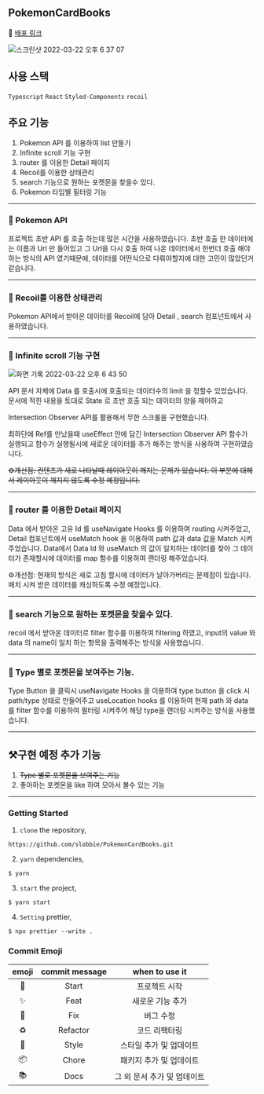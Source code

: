 ## PokemonCardBooks

🍎 [배포 링크](https://slobbie.github.io/PokemonCardBooks/)

![스크린샷 2022-03-22 오후 6 37 07](https://user-images.githubusercontent.com/86298255/159450966-4e852db9-769a-4326-a3ad-84d0f1e07fe9.png)

## 사용 스택

`Typescript` `React` `Styled-Components` `recoil`

## 주요 기능

1. Pokemon API 를 이용하여 list 만들기
2. Infinite scroll 기능 구현
3. router 를 이용한 Detail 페이지
4. Recoil를 이용한 상태관리
5. search 기능으로 원하는 포켓몬을 찾을수 있다.
6. Pokemon 타입별 필터링 기능

---

### 📎 Pokemon API

프로젝트 초반 API 를 호출 하는데 많은 시간을 사용하였습니다.
초반 호출 한 데이터에는 이름과 Url 만 들어있고 그 Url을 다시 호출 하여 나온 데이터에서 한번더 호출 해야하는 방식의 API 였기때문에,
데이터를 어떤식으로 다뤄야할지에 대한 고민이 많았던거 같습니다.

---

### 📎 Recoil를 이용한 상태관리

Pokemon API에서 받아온 데이터를 Recoil에 담아 Detail , search 컴포넌트에서 사용하였습니다.

---

### 📎 Infinite scroll 기능 구현

![화면 기록 2022-03-22 오후 6 43 50](https://user-images.githubusercontent.com/86298255/181829903-d1456593-c88b-43aa-b989-5730f58df328.gif)

API 문서 자체에 Data 를 호출시에 호출되는 데이터수의 limit 을 정할수 있었습니다.
문서에 적힌 내용을 토대로 State 로 초반 호출 되는 데이터의 양을 제어하고

Intersection Observer API를 활용해서 무한 스크롤을 구현했습니다.

최하단에 Ref를 만났을때 useEffect 안에 담긴 Intersection Observer API 함수가 실행되고
함수가 실행될시에 새로운 데이터를 추가 해주는 방식을 사용하여 구현하였습니다.

~~⚙️개선점: 컨텐츠가 새로 나타날때 레이아웃이 깨지는 문제가 있습니다. 이 부분에 대해서 레이아웃이 깨지지 않도록 수정 예정입니다.~~

---

### 📎 router 를 이용한 Detail 페이지

Data 에서 받아온 고유 Id 를 useNavigate Hooks 를 이용하여 routing 시켜주었고,
Detail 컴포넌트에서 useMatch hook 을 이용하여 path 값과 data 값을 Match 시켜주었습니다.
Data에서 Data Id 와 useMatch 의 값이 일치하는 데이터를 찾아 그 데이터가 존재할시에 데이터를 map 함수를 이용하여 랜더링 해주었습니다.

⚙️개선점: 현재의 방식은 새로 고침 할시에 데이터가 날아가버리는 문제점이 있습니다. 매치 시켜 받은 데이터를 캐싱하도록 수정 예정입니다.

---

### 📎 search 기능으로 원하는 포켓몬을 찾을수 있다.

recoil 에서 받아온 데이터르 filter 함수를 이용하여 filtering 하였고, input의 value 와 data 의 name이 일치 하는 항목을 출력해주는 방식을 사용했습니다.

---

### 📎 Type 별로 포켓몬을 보여주는 기능.

Type Button 을 클릭시 useNavigate Hooks 을 이용하여 type button 을 click 시 path/type 상태로 만들어주고 useLocation hooks 를 이용하여 현재 path 와 data 를 filter 함수를 이용하여 필터링 시켜주어 해당 type을 랜더링 시켜주는 방식을 사용했습니다.

---

## ⚒구현 예정 추가 기능

1. ~~Type 별로 포켓몬을 보여주는 기능~~
2. 좋아하는 포켓몬을 like 하여 모아서 볼수 있는 기능

---

### Getting Started

1. `clone` the repository,

```
https://github.com/slobbie/PokemonCardBooks.git
```

2. `yarn` dependencies,

```
$ yarn
```

3. `start` the project,

```
$ yarn start
```

4. `Setting` prettier,

```
$ npx prettier --write .
```

### Commit Emoji

|   emoji    | commit message |       when to use it        |
| :--------: | :------------: | :-------------------------: |
|   :tada:   |     Start      |        프로젝트 시작        |
| :sparkles: |      Feat      |      새로운 기능 추가       |
|   :bug:    |      Fix       |          버그 수정          |
| :recycle:  |    Refactor    |        코드 리팩터링        |
| :lipstick: |     Style      |   스타일 추가 및 업데이트   |
| :package:  |     Chore      |   패키지 추가 및 업데이트   |
|  :books:   |      Docs      | 그 외 문서 추가 및 업데이트 |

### <br/>

###
